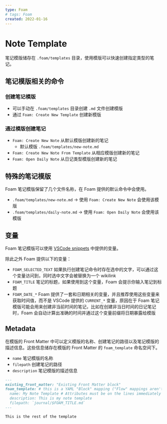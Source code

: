 ```yaml
---
type: Foam
# tags: Foam
created: 2022-01-16
---
```


# Note Template

笔记模版储存在 `.foam/templates` 目录，使用模版可以快速创建指定类型的笔记。

## 笔记模版相关的命令

### 创建笔记模版

- 可以手动在 `.foam/templates` 目录创建 `.md` 文件创建模版
- 通过 `Foam: Create New Template` 创建新模版

### 通过模版创建笔记

- `Foam: Create New Note` 从默认模版创建新的笔记
  - 默认模版 `.foam/templates/new-note.md`
- `Foam: Create New Note From Template` 从相应模版创建新的笔记
- `Foam: Open Daily Note` 从日记类型模版创建新的笔记

## 特殊的笔记模版

Foam 笔记模版保留了几个文件名称，在 Foam 提供的默认命令中会使用。

- `.foam/templates/new-note.md` -> 使用 `Foam: Create New Note` 会使用该模版
- `.foam/templates/daily-note.md` -> 使用 `Foam: Open Daily Note` 会使用该模版

## 变量

Foam 笔记模版可以使用 [VSCode snippets](https://code.visualstudio.com/docs/editor/userdefinedsnippets#_variables) 中提供的变量。

除此之外 Foam 提供以下的变量：

- `FOAM_SELECTED_TEXT` 如果执行创建笔记命令时存在选中的文字，可以通过这个变量访问到，同时选中文字会被替换为一个 wikilink
- `FOAM_TITLE` 笔记的标题，如果使用到这个变量，Foam 会提示你输入笔记到标题
- `FOAM_DATE_*` Foam 提供了一套和日期相关的变量，并且推荐使用这些变量来获取时间值，而不是 VSCode 提供的 `CURRENT_*` 变量，原因在于 Foam 笔记模版可能会用来创建非当前时间的笔记，比如在创建非当日时间的日记笔记时，Foam 会自动计算出准确的时间并通过这个变量前缀将日期暴露给模版

## Metadata

在模版的 Front Matter 中可以定义模版的名称、创建笔记的路径以及笔记模版的描述信息。这些信息储存在模版的 Front Matter 的 `foam_template` 命名空间下。

- `name` 笔记模版的名称
- `filepath` 创建笔记的路径
- `description` 笔记模版的描述信息

```md
---
existing_front_matter: "Existing Front Matter block"
foam_template: # this is a YAML "Block" mapping ("Flow" mappings aren't supported)
  name: My Note Template # Attributes must be on the lines immediately following `foam_template`
  description: This is my note template
  filepath: `journal/$FOAM_TITLE.md`
---

This is the rest of the template
```
